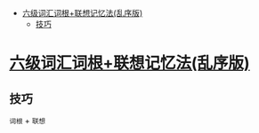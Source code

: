 - [六级词汇词根+联想记忆法(乱序版)](#六级词汇词根联想记忆法乱序版)
  - [技巧](#技巧)


# [六级词汇词根+联想记忆法(乱序版)](https://weread.qq.com/web/reader/0d032850715aae470d02442)

## 技巧

`词根` + `联想`
